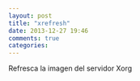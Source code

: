 ```yaml
---
layout: post
title: "xrefresh"
date: 2013-12-27 19:46
comments: true
categories: 
---
```

Refresca la imagen del servidor Xorg

